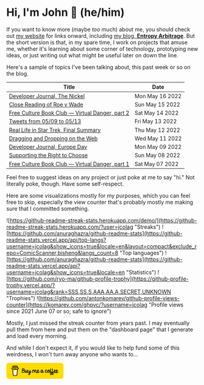 # Hi, I'm John 👋 (he/him)

If you want to know more (maybe *too* much) about me, you should check out [my website](https://john.colagioia.net/) for links onward, including [my blog, **Entropy Arbitrage**](https://john.colagioia.net/blog).  But the short version is that, in my spare time, I work on projects that amuse me, whether it's learning about some corner of technology, prototyping new ideas, or just writing out what might be useful later on down the line.

Here's a sample of topics I've been talking about, this past week or so on the blog.

|Title|Date|
|-----|-------|
|[Developer Journal, The Nickel](https://john.colagioia.net/blog/2022/05/16/nickel.html)|Mon May 16 2022|
|[Close Reading of Roe v Wade](https://john.colagioia.net/blog/2022/05/15/roe.html)|Sun May 15 2022|
|[Free Culture Book Club — Virtual Danger, part 2](https://john.colagioia.net/blog/2022/05/14/danger2.html)|Sat May 14 2022|
|[Tweets from 05/09 to 05/13](https://john.colagioia.net/blog/2022/05/13/week.html)|Fri May 13 2022|
|[Real Life in Star Trek, Final Summary](https://john.colagioia.net/blog/2022/05/12/summary.html)|Thu May 12 2022|
|[Dragging and Dropping on the Web](https://john.colagioia.net/blog/2022/05/11/drag-drop.html)|Wed May 11 2022|
|[Developer Journal, Europe Day](https://john.colagioia.net/blog/2022/05/09/europe.html)|Mon May 09 2022|
|[Supporting the Right to Choose](https://john.colagioia.net/blog/2022/05/08/alito.html)|Sun May 08 2022|
|[Free Culture Book Club — Virtual Danger, part 1](https://john.colagioia.net/blog/2022/05/07/danger1.html)|Sat May 07 2022|

Feel free to suggest ideas on any project or just poke at me to say "hi." Not literally poke, though. Have some self-respect.

Here are some visualizations mostly for my purposes, which you can feel free to skip, especially the view counter that's probably mostly me making sure that I committed something.

![https://github-readme-streak-stats.herokuapp.com/demo/](https://github-readme-streak-stats.herokuapp.com/?user=jcolag "Streaks")
![https://github.com/anuraghazra/github-readme-stats](https://github-readme-stats.vercel.app/api/top-langs?username=jcolag&show_icons=true&locale=en&layout=compact&exclude_repo=ComicScanner,bisheng&langs_count=8 "Top languages")
![https://github.com/anuraghazra/github-readme-stats](https://github-readme-stats.vercel.app/api?username=jcolag&show_icons=true&locale=en "Statistics")
![https://github.com/ryo-ma/github-profile-trophy](https://github-profile-trophy.vercel.app/?username=jcolag&rank=SSS,SS,S,AAA,AA,A,SECRET,UNKNOWN "Trophies")
![https://github.com/antonkomarev/github-profile-views-counter](https://komarev.com/ghpvc/?username=jcolag "Profile views since 2021 June 07 or so; safe to ignore")

Mostly, I just missed the streak counter from years past.  I may eventually pull them from here and put them on the "dashboard page" that I generate and load every morning.

And while I don't expect it, if you would like to help fund some of this weirdness, I won't turn away anyone who wants to...

[<img src="images/default-yellow.png" alt="Buy Me a Coffee" width="150px"/>](https://www.buymeacoffee.com/jcolag)
